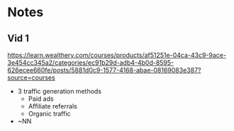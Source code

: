 # Notes
## Vid 1
https://learn.wealthery.com/courses/products/af51251e-04ca-43c9-9ace-3e454cc345a2/categories/ec91b29d-adb4-4b0d-8595-626ecee660fe/posts/5881d0c9-1577-4168-abae-08169083e387?source=courses
* 3 traffic generation methods
	* Paid ads
	* Affiliate referrals
	* Organic traffic
* ~NN